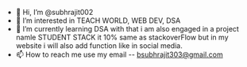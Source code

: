 - 👋 Hi, I’m @subhrajit002
- 👀 I’m interested in TEACH WORLD, WEB DEV, DSA
- 🌱 I’m currently learning DSA with that i am also engaged in a project namle STUDENT STACK it 10% same as stackoverFlow but in my website i will also add function like in social media.
- 📫 How to reach me use my email -- bsubhrajit303@gmail.com


<!---
subhrajit002/subhrajit002 is a ✨ special ✨ repository because its `README.md` (this file) appears on your GitHub profile.
You can click the Preview link to take a look at your changes.
--->
